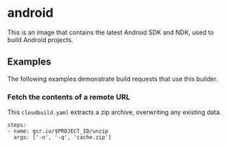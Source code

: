 # android

This is an image that contains the latest Android SDK and NDK, used to build Android projects.

## Examples

The following examples demonstrate build requests that use this builder.

### Fetch the contents of a remote URL

This `cloudbuild.yaml` extracts a zip archive, overwriting any existing data.

```
steps:
- name: gcr.io/$PROJECT_ID/unzip
  args: ['-o', '-q', 'cache.zip']
```
